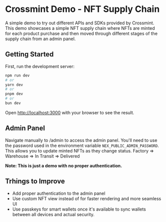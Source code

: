 # Crossmint Demo - NFT Supply Chain

A simple demo to try out different APIs and SDKs provided by Crossmint. This demo showcases a simple NFT supply chain where NFTs are minted for each product purchase and then moved through different stages of the supply chain from an admin panel.

## Getting Started

First, run the development server:

```bash
npm run dev
# or
yarn dev
# or
pnpm dev
# or
bun dev
```

Open [http://localhost:3000](http://localhost:3000) with your browser to see the result.

## Admin Panel

Navigate manually to /admin to access the admin panel. You'll need to use the password used in the environment variable `NEX_PUBLIC_ADMIN_PASSWORD`. This allows you to update minted NFTs as they change status. Factory => Warehouse => In Transit => Delivered

__Note: This is just a demo with no proper authentication.__

## Trhings to Improve

- Add proper authentication to the admin panel
- Use custom NFT view instead of <CrossmintNFTCollectionView> for faster rendering and more seamless UI
- Use passkeys for smart wallets once it's available to sync wallets between all devices and actual security.
